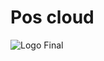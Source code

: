 # Pos cloud

![Logo Final](https://github.com/pos-cloud/.github/assets/13305254/370139eb-35b5-4783-98f2-60929a7168b1)
